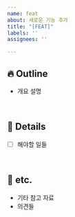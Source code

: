 ```yaml
---
name: feat
about: 새로운 기능 추가
title: "[FEAT]"
labels: ''
assignees: ''

---
```


## 🔥 Outline
- 개요 설명

<br>

## 📎 Details
- [ ] 해야할 일들

<br>

## 🐳 etc.
- 기타 참고 자료
- 의견들
